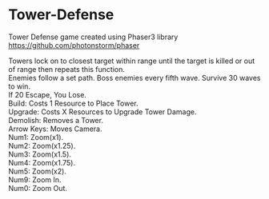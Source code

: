 # Tower-Defense

Tower Defense game created using Phaser3 library https://github.com/photonstorm/phaser  

Towers lock on to closest target within range until the target is killed or out of range then repeats this function.  
Enemies follow a set path.
Boss enemies every fifth wave.
Survive 30 waves to win.  
If 20 Escape, You Lose.  
Build: Costs 1 Resource to Place Tower.  
Upgrade: Costs X Resources to Upgrade Tower Damage.  
Demolish: Removes a Tower.  
Arrow Keys: Moves Camera.  
Num1: Zoom(x1).  
Num2: Zoom(x1.25).  
Num3: Zoom(x1.5).  
Num4: Zoom(x1.75).  
Num5: Zoom(x2).  
Num9: Zoom In.  
Num0: Zoom Out.  

